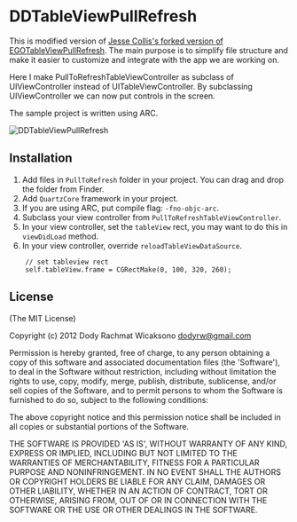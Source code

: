 # DDTableViewPullRefresh
This is modified version of [Jesse Collis's forked version of EGOTableViewPullRefresh][url_jesse_collis]. The main purpose is to simplify file structure and make it easier to customize and integrate with the app we are working on.

Here I make PullToRefreshTableViewController as subclass of UIViewController instead of UITableViewController. By subclassing UIViewController we can now put controls in the screen.

The sample project is written using ARC.

![DDTableViewPullRefresh][img_ddtableviewpullrefresh]

## Installation

1. Add files in `PullToRefresh` folder in your project. You can drag and drop the folder from Finder.
2. Add `QuartzCore` framework in your project.
2. If you are using ARC, put compile flag: `-fno-objc-arc`.
3. Subclass your view controller from `PullToRefreshTableViewController`.
4. In your view controller, set the `tableView` rect, you may want to do this in `viewDidLoad` method. 
5. In your view controller, override `reloadTableViewDataSource`.

``` 
    // set tableview rect
    self.tableView.frame = CGRectMake(0, 100, 320, 260);
```

## License

(The MIT License)

Copyright (c) 2012 Dody Rachmat Wicaksono dodyrw@gmail.com

Permission is hereby granted, free of charge, to any person obtaining a copy of this software and associated documentation files (the 'Software'), to deal in the Software without restriction, including without limitation the rights to use, copy, modify, merge, publish, distribute, sublicense, and/or sell copies of the Software, and to permit persons to whom the Software is furnished to do so, subject to the following conditions:

The above copyright notice and this permission notice shall be included in all copies or substantial portions of the Software.

THE SOFTWARE IS PROVIDED 'AS IS', WITHOUT WARRANTY OF ANY KIND, EXPRESS OR IMPLIED, INCLUDING BUT NOT LIMITED TO THE WARRANTIES OF MERCHANTABILITY, FITNESS FOR A PARTICULAR PURPOSE AND NONINFRINGEMENT. IN NO EVENT SHALL THE AUTHORS OR COPYRIGHT HOLDERS BE LIABLE FOR ANY CLAIM, DAMAGES OR OTHER LIABILITY, WHETHER IN AN ACTION OF CONTRACT, TORT OR OTHERWISE, ARISING FROM, OUT OF OR IN CONNECTION WITH THE SOFTWARE OR THE USE OR OTHER DEALINGS IN THE SOFTWARE.

[img_ddtableviewpullrefresh]: https://ddtableviewpullrefresh.s3.amazonaws.com/DDTableViewPullRefresh.png "B"
[url_jesse_collis]:https://github.com/jessedc/EGOTableViewPullRefresh

